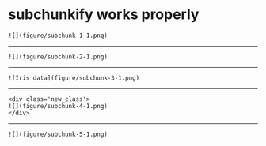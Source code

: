 # subchunkify works properly

    
    ![](figure/subchunk-1-1.png)

---

    
    ![](figure/subchunk-2-1.png)

---

    
    ![Iris data](figure/subchunk-3-1.png)

---

    <div class='new_class'>
    ![](figure/subchunk-4-1.png)
    </div>

---

    
    ![](figure/subchunk-5-1.png)

